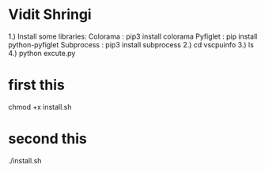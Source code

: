 # Vidit Shringi
1.) Install some libraries:
   Colorama : pip3 install colorama
   Pyfiglet : pip install python-pyfiglet
   Subprocess : pip3 install subprocess
2.) cd vscpuinfo
3.) ls
4.) python excute.py
# first this 
chmod +x install.sh
# second this 
./install.sh
